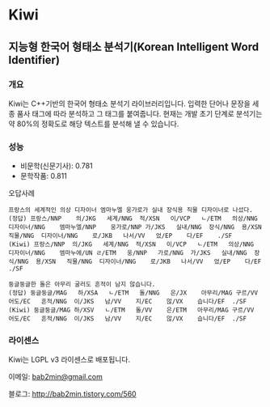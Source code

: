# Kiwi
## 지능형 한국어 형태소 분석기(Korean Intelligent Word Identifier)

### 개요
Kiwi는 C++기반의 한국어 형태소 분석기 라이브러리입니다. 
입력한 단어나 문장을 세종 품사 태그에 따라 분석하고 그 태그를 붙여줍니다. 
현재는 개발 초기 단계로 분석기는 약 80%의 정확도로 해당 텍스트를 분석해 낼 수 있습니다.

### 성능

* 비문학(신문기사): 0.781
* 문학작품: 0.811

오답사례

    프랑스의 세계적인 의상 디자이너 엠마누엘 웅가로가 실내 장식용 직물 디자이너로 나섰다.
    (정답) 프랑스/NNP	의/JKG	세계/NNG	적/XSN	이/VCP	ㄴ/ETM	의상/NNG	디자이너/NNG	엠마누엘/NNP	웅가로/NNP	가/JKS	실내/NNG	장식/NNG	용/XSN	직물/NNG	디자이너/NNG	로/JKB	나서/VV	었/EP	다/EF	./SF
    (Kiwi) 프랑스/NNP	의/JKG	세계/NNG	적/XSN	이/VCP	ㄴ/ETM	의상/NNG	디자이너/NNG	엠마누에/UN	ㄹ/ETM	웅/NNP	가로/NNG	가/JKS	실내/NNG	장식/NNG	용/XSN	직물/NNG	디자이너/NNG	로/JKB	나서/VV	었/EP	다/EF	./SF
    
    둥글둥글한 돌은 아무리 굴러도 흔적이 남지 않습니다.
    (정답) 둥글둥글/MAG	하/XSA	ㄴ/ETM	돌/NNG	은/JX	아무리/MAG	구르/VV	어도/EC	흔적/NNG	이/JKS	남/VV	지/EC	않/VX	습니다/EF	./SF
    (Kiwi) 둥글둥글/MAG	하/XSV	ㄴ/ETM	돌/VV	은/ETM	아무리/MAG	구르/VV	어도/EC	흔적/NNG	이/JKS	남/VV	지/EC	않/VX	습니다/EF	./SF


### 라이센스
Kiwi는 LGPL v3 라이센스로 배포됩니다. 

이메일: bab2min@gmail.com

블로그: http://bab2min.tistory.com/560
